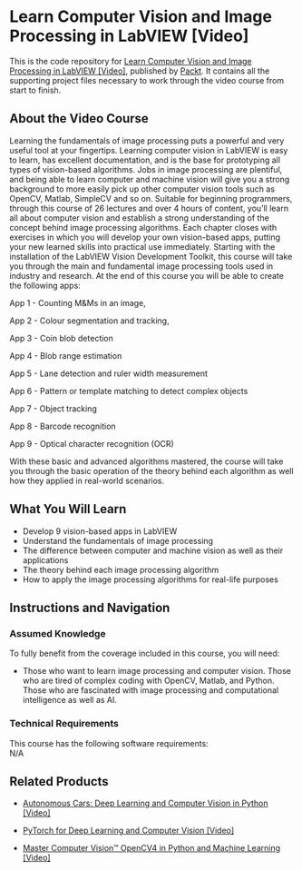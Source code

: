 # Learn Computer Vision and Image Processing in LabVIEW [Video]
This is the code repository for [Learn Computer Vision and Image Processing in LabVIEW [Video]](https://www.packtpub.com/application-development/learn-computer-vision-and-image-processing-labview-video), published by [Packt](https://www.packtpub.com/?utm_source=github). It contains all the supporting project files necessary to work through the video course from start to finish.
## About the Video Course
Learning the fundamentals of image processing puts a powerful and very useful tool at your fingertips. Learning computer vision in LabVIEW is easy to learn, has excellent documentation, and is the base for prototyping all types of vision-based algorithms. Jobs in image processing are plentiful, and being able to learn computer and machine vision will give you a strong background to more easily pick up other computer vision tools such as OpenCV, Matlab, SimpleCV and so on. Suitable for beginning programmers, through this course of 26 lectures and over 4 hours of content, you’ll learn all about computer vision and establish a strong understanding of the concept behind image processing algorithms. Each chapter closes with exercises in which you will develop your own vision-based apps, putting your new learned skills into practical use immediately. Starting with the installation of the LabVIEW Vision Development Toolkit, this course will take you through the main and fundamental image processing tools used in industry and research. At the end of this course you will be able to create the following apps:

App 1 - Counting M&Ms in an image,

App 2 - Colour segmentation and tracking,

App 3 - Coin blob detection

App 4 - Blob range estimation

App 5 - Lane detection and ruler width measurement

App 6 - Pattern or template matching to detect complex objects

App 7 - Object tracking

App 8 - Barcode recognition

App 9 - Optical character recognition (OCR)

With these basic and advanced algorithms mastered, the course will take you through the basic operation of the theory behind each algorithm as well how they applied in real-world scenarios.

<H2>What You Will Learn</H2>
<DIV class=book-info-will-learn-text>
<UL>
<li>Develop 9 vision-based apps in LabVIEW</li>
<li>Understand the fundamentals of image processing</li>
<li>The difference between computer and machine vision as well as their applications</li>
<li>The theory behind each image processing algorithm</li>
<li>How to apply the image processing algorithms for real-life purposes</li></UL></DIV>

## Instructions and Navigation
### Assumed Knowledge
To fully benefit from the coverage included in this course, you will need:<br/>
<DIV class=book-info-will-learn-text>
<UL>
<LI> Those who want to learn image processing and computer vision. Those who are tired of complex coding with OpenCV, Matlab, and Python. Those who are fascinated with image processing and computational intelligence as well as AI.
</LI>
</UL>
<DIV>

### Technical Requirements
This course has the following software requirements:<br/>
N/A

## Related Products
* [Autonomous Cars: Deep Learning and Computer Vision in Python [Video]](https://www.packtpub.com/application-development/autonomous-cars-deep-learning-and-computer-vision-python-video)

* [PyTorch for Deep Learning and Computer Vision [Video]]( https://www.packtpub.com/application-development/pytorch-deep-learning-and-computer-vision-video)

* [Master Computer Vision™ OpenCV4 in Python and Machine Learning [Video]]( https://www.packtpub.com/application-development/master-computer-vision-opencv4-python-and-machine-learning-video)
